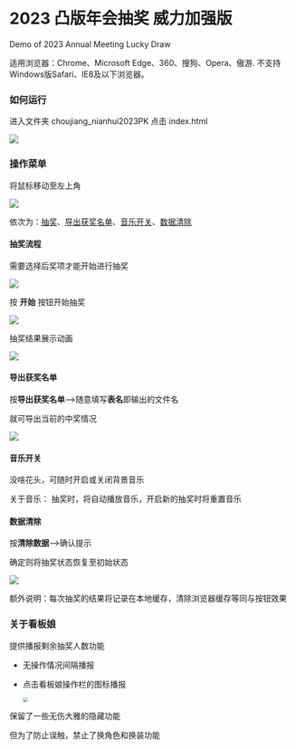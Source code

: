 # 2023 凸版年会抽奖 威力加强版
Demo of 2023 Annual Meeting Lucky Draw 



适用浏览器：Chrome、Microsoft Edge、360、搜狗、Opera、傲游. 不支持Windows版Safari、IE8及以下浏览器。

### 如何运行

进入文件夹 choujiang_nianhui2023PK 点击 index.html

![](C:\Users\chensy\Pictures\如何运行.png)

### 操作菜单

将鼠标移动至左上角

![](C:\Users\chensy\Pictures\操作菜单.png)

依次为：[抽奖](#lottery)、[导出获奖名单](#export)、[音乐开关](#music)、[数据清除](#clear)

#### <a id="lottery">抽奖流程</a>

需要选择后奖项才能开始进行抽奖

![](C:\Users\chensy\Pictures\奖项.png)

按 **开始** 按钮开始抽奖

![](C:\Users\chensy\Pictures\抽奖动画中.png)

抽奖结果展示动画

![](C:\Users\chensy\Pictures\抽奖中.png)

#### <a id="export">导出获奖名单</a>

按**导出获奖名单**—>随意填写**表名**即输出的文件名

就可导出当前的中奖情况

![](C:\Users\chensy\Pictures\导出.png)

#### <a id="music">音乐开关</a> 

没啥花头，可随时开启或关闭背景音乐

关于音乐： 抽奖时，将自动播放音乐，开启新的抽奖时将重置音乐

#### <a id="clear">数据清除</a> 

按**清除数据**—>确认提示

确定则将抽奖状态恢复至初始状态

![](C:\Users\chensy\Pictures\清除.png)

额外说明：每次抽奖的结果将记录在本地缓存，清除浏览器缓存等同与按钮效果



### 关于看板娘

提供播报剩余抽奖人数功能

- 无操作情况间隔播报

- 点击看板娘操作栏的图标播报

  <img src="C:\Users\chensy\Pictures\抽奖剩余人数.png" style="zoom:50%;" />

  

  

保留了一些无伤大雅的隐藏功能

但为了防止误触，禁止了换角色和换装功能

